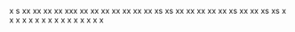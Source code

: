 x
s
xx
xx
xx
xx
xxx
xx
xx
xx
xx
xx
xx
xx
xs
xs
xx
xx
xx
xx
xx
xs
xx
xx
xs
xs
x
x
x
x
x
x
x
x
x
x
x
x
x
x
x
x
